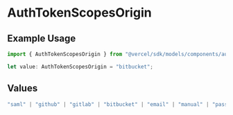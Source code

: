 # AuthTokenScopesOrigin

## Example Usage

```typescript
import { AuthTokenScopesOrigin } from "@vercel/sdk/models/components/authtoken.js";

let value: AuthTokenScopesOrigin = "bitbucket";
```

## Values

```typescript
"saml" | "github" | "gitlab" | "bitbucket" | "email" | "manual" | "passkey" | "otp" | "sms"
```
